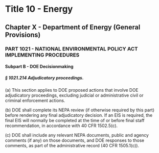 
# Title 10 - Energy
## Chapter X - Department of Energy (General Provisions)
### PART 1021 - NATIONAL ENVIRONMENTAL POLICY ACT IMPLEMENTING PROCEDURES
#### Subpart B - DOE Decisionmaking
##### § 1021.214 Adjudicatory proceedings.

(a) This section applies to DOE proposed actions that involve DOE adjudicatory proceedings, excluding judicial or administrative civil or criminal enforcement actions.

(b) DOE shall complete its NEPA review (if otherwise required by this part) before rendering any final adjudicatory decision. If an EIS is required, the final EIS will normally be completed at the time of or before final staff recommendation, in accordance with 40 CFR 1502.5(c).

(c) DOE shall include any relevant NEPA documents, public and agency comments (if any) on those documents, and DOE responses to those comments, as part of the administrative record (40 CFR 1505.1(c)).
